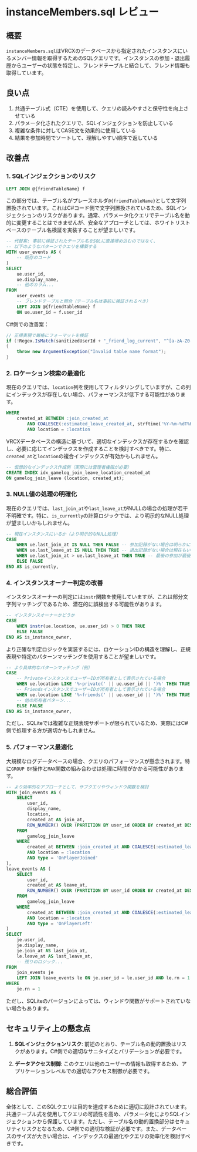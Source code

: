 # instanceMembers.sql レビュー

## 概要

`instanceMembers.sql`はVRCXのデータベースから指定されたインスタンスにいるメンバー情報を取得するためのSQLクエリです。インスタンスの参加・退出履歴からユーザーの状態を特定し、フレンドテーブルと結合して、フレンド情報も取得しています。

## 良い点

1. 共通テーブル式（CTE）を使用して、クエリの読みやすさと保守性を向上させている
2. パラメータ化されたクエリで、SQLインジェクションを防止している
3. 複雑な条件に対してCASE文を効果的に使用している
4. 結果を参加時間でソートして、理解しやすい順序で返している

## 改善点

### 1. SQLインジェクションのリスク

```sql
LEFT JOIN @{friendTableName} f
```

この部分では、テーブル名がプレースホルダ`@{friendTableName}`として文字列置換されています。これはC#コード側で文字列置換されているため、SQLインジェクションのリスクがあります。通常、パラメータ化クエリでテーブル名を動的に変更することはできませんが、安全なアプローチとしては、ホワイトリストベースのテーブル名検証を実装することが望ましいです。

```sql
-- 代替案: 事前に検証されたテーブル名をSQLに直接埋め込むのではなく、
-- 以下のようなパターンでクエリを構築する
WITH user_events AS (
    -- 既存のコード
)
SELECT
    ue.user_id,
    ue.display_name,
    -- 他のカラム...
FROM
    user_events ue
    -- フレンドテーブルと照合（テーブル名は事前に検証されるべき）
    LEFT JOIN @{friendTableName} f
    ON ue.user_id = f.user_id
```

C#側での改善案：

```csharp
// 正規表現で厳格にフォーマットを検証
if (!Regex.IsMatch(sanitizedUserId + "_friend_log_current", "^[a-zA-Z0-9_]+$"))
{
    throw new ArgumentException("Invalid table name format");
}
```

### 2. ロケーション検索の最適化

現在のクエリでは、`location`列を使用してフィルタリングしていますが、この列にインデックスが存在しない場合、パフォーマンスが低下する可能性があります。

```sql
WHERE
    created_at BETWEEN :join_created_at
        AND COALESCE(:estimated_leave_created_at, strftime('%Y-%m-%dT%H:%M:%fZ','now'))
        AND location = :location
```

VRCXデータベースの構造に基づいて、適切なインデックスが存在するかを確認し、必要に応じてインデックスを作成することを検討すべきです。特に、`created_at`と`location`の複合インデックスが有効かもしれません。

```sql
-- 仮想的なインデックス作成例（実際には管理者権限が必要）
CREATE INDEX idx_gamelog_join_leave_location_created_at
ON gamelog_join_leave (location, created_at);
```

### 3. NULL値の処理の明確化

現在のクエリでは、`last_join_at`や`last_leave_at`がNULLの場合の処理が若干不明確です。特に、`is_currently`の計算ロジックでは、より明示的なNULL処理が望ましいかもしれません。

```sql
-- 現在インスタンスにいるか（より明示的なNULL処理）
CASE
    WHEN ue.last_join_at IS NULL THEN FALSE -- 参加記録がない場合は明らかに現在いない
    WHEN ue.last_leave_at IS NULL THEN TRUE -- 退出記録がない場合は現在もいる
    WHEN ue.last_join_at > ue.last_leave_at THEN TRUE -- 最後の参加が最後の退出より後なら現在もいる
    ELSE FALSE
END AS is_currently,
```

### 4. インスタンスオーナー判定の改善

インスタンスオーナーの判定には`instr`関数を使用していますが、これは部分文字列マッチングであるため、潜在的に誤検出する可能性があります。

```sql
-- インスタンスオーナーかどうか
CASE
    WHEN instr(ue.location, ue.user_id) > 0 THEN TRUE
    ELSE FALSE
END AS is_instance_owner,
```

より正確な判定ロジックを実装するには、ロケーションIDの構造を理解し、正規表現や特定のパターンマッチングを使用することが望ましいです。

```sql
-- より具体的なパターンマッチング（例）
CASE
    -- PrivateインスタンスでユーザーIDが所有者として表示されている場合
    WHEN ue.location LIKE '%~private(' || ue.user_id || ')%' THEN TRUE
    -- FriendsインスタンスでユーザーIDが所有者として表示されている場合
    WHEN ue.location LIKE '%~friends(' || ue.user_id || ')%' THEN TRUE
    -- 他の所有者パターン...
    ELSE FALSE
END AS is_instance_owner,
```

ただし、SQLiteでは複雑な正規表現サポートが限られているため、実際にはC#側で処理する方が適切かもしれません。

### 5. パフォーマンス最適化

大規模なログデータベースの場合、クエリのパフォーマンスが懸念されます。特に`GROUP BY`操作と`MAX`関数の組み合わせは処理に時間がかかる可能性があります。

```sql
-- より効率的なアプローチとして、サブクエリやウィンドウ関数を検討
WITH join_events AS (
    SELECT
        user_id,
        display_name,
        location,
        created_at AS join_at,
        ROW_NUMBER() OVER (PARTITION BY user_id ORDER BY created_at DESC) AS rn
    FROM
        gamelog_join_leave
    WHERE
        created_at BETWEEN :join_created_at AND COALESCE(:estimated_leave_created_at, strftime('%Y-%m-%dT%H:%M:%fZ','now'))
        AND location = :location
        AND type = 'OnPlayerJoined'
),
leave_events AS (
    SELECT
        user_id,
        created_at AS leave_at,
        ROW_NUMBER() OVER (PARTITION BY user_id ORDER BY created_at DESC) AS rn
    FROM
        gamelog_join_leave
    WHERE
        created_at BETWEEN :join_created_at AND COALESCE(:estimated_leave_created_at, strftime('%Y-%m-%dT%H:%M:%fZ','now'))
        AND location = :location
        AND type = 'OnPlayerLeft'
)
SELECT
    je.user_id,
    je.display_name,
    je.join_at AS last_join_at,
    le.leave_at AS last_leave_at,
    -- 残りのロジック...
FROM
    join_events je
    LEFT JOIN leave_events le ON je.user_id = le.user_id AND le.rn = 1
WHERE
    je.rn = 1
```

ただし、SQLiteのバージョンによっては、ウィンドウ関数がサポートされていない場合もあります。

## セキュリティ上の懸念点

1. **SQLインジェクションリスク**: 前述のとおり、テーブル名の動的置換はリスクがあります。C#側での適切なサニタイズとバリデーションが必要です。

2. **データアクセス制御**: このクエリは他のユーザーの情報も取得するため、アプリケーションレベルでの適切なアクセス制御が必要です。

## 総合評価

全体として、このSQLクエリは目的を達成するために適切に設計されています。共通テーブル式を使用してクエリの可読性を高め、パラメータ化によりSQLインジェクションから保護しています。ただし、テーブル名の動的置換部分はセキュリティリスクとなるため、C#側での適切な検証が必要です。また、データベースのサイズが大きい場合は、インデックスの最適化やクエリの効率化を検討すべきです。
